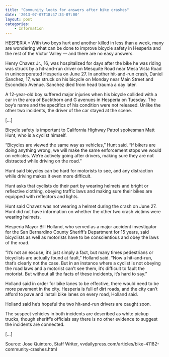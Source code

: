 ```yaml
---
title: "Community looks for answers after bike crashes"
date: '2013-07-07T18:47:34-07:00'
layout: post
categories:
    - Information
---
```


HESPERIA • With two boys hurt and another killed in less than a week, many are wondering what can be done to improve bicycle safety in Hesperia and the rest of the Victor Valley — and there are no easy answers.  
  
Henry Chavez Jr., 16, was hospitalized for days after the bike he was riding was struck by a hit-and-run driver on Mesquite Road near Mesa Vista Road in unincorporated Hesperia on June 27. In another hit-and-run crash, Daniel Sanchez, 17, was struck on his bicycle on Monday near Main Street and Escondido Avenue. Sanchez died from head trauma a day later.

A 12-year-old boy suffered major injuries when his bicycle collided with a car in the area of Buckthorn and G avenues in Hesperia on Tuesday. The boy’s name and the specifics of his condition were not released. Unlike the other two incidents, the driver of the car stayed at the scene.

\[…\]

Bicycle safety is important to California Highway Patrol spokesman Matt Hunt, who is a cyclist himself.

“Bicycles are viewed the same way as vehicles,” Hunt said. “If bikers are doing anything wrong, we will make the same enforcement stops we would on vehicles. We’re actively going after drivers, making sure they are not distracted while driving on the road.”

Hunt said bicycles can be hard for motorists to see, and any distraction while driving makes it even more difficult.

Hunt asks that cyclists do their part by wearing helmets and bright or reflective clothing, obeying traffic laws and making sure their bikes are equipped with reflectors and lights.

Hunt said Chavez was not wearing a helmet during the crash on June 27. Hunt did not have information on whether the other two crash victims were wearing helmets.

Hesperia Mayor Bill Holland, who served as a major accident investigator for the San Bernardino County Sheriff’s Department for 15 years, said bicyclists as well as motorists have to be conscientious and obey the laws of the road.

“It’s not an excuse, it’s just simply a fact, but many times pedestrians or bicyclists are actually found at fault,” Holland said. “Now a hit-and-run, that’s clearly not the case. But in an instance where a cyclist is not obeying the road laws and a motorist can’t see them, it’s difficult to fault the motorist. But without all the facts of these incidents, it’s hard to say.”

Holland said in order for bike lanes to be effective, there would need to be more pavement in the city. Hesperia is full of dirt roads, and the city can’t afford to pave and install bike lanes on every road, Holland said.

Holland said he’s hopeful the two hit-and-run drivers are caught soon.

The suspect vehicles in both incidents are described as white pickup trucks, though sheriff’s officials say there is no other evidence to suggest the incidents are connected.

\[…\]

Source: Jose Quintero, Staff Writer, vvdailypress.com/articles/bike-41182-community-crashes.html